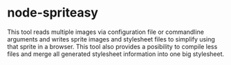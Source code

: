 node-spriteasy
==============

This tool reads multiple images via configuration file or commandline arguments and writes sprite images and stylesheet files to simplify using that sprite in a browser. This tool also provides a posibility to compile less files and merge all generated stylesheet information into one big stylesheet.